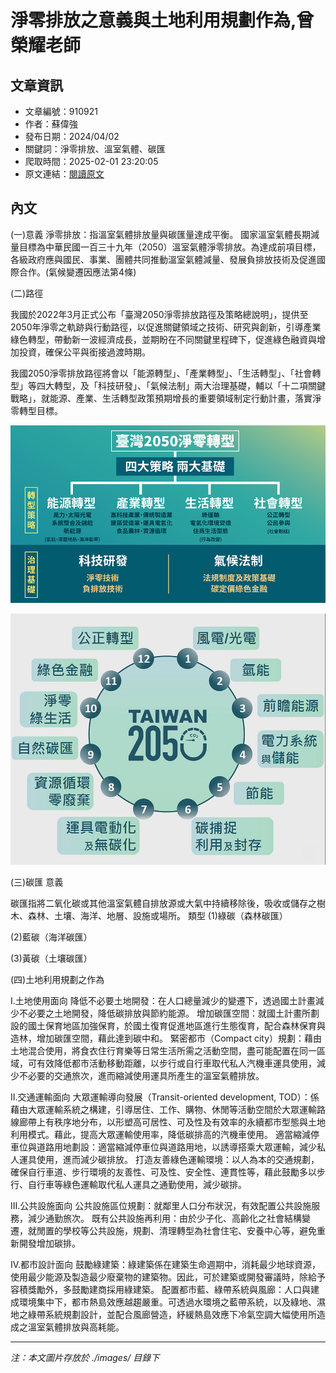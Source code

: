 # 淨零排放之意義與土地利用規劃作為,曾榮耀老師

## 文章資訊
- 文章編號：910921
- 作者：蘇偉強
- 發布日期：2024/04/02
- 關鍵詞：淨零排放、溫室氣體、碳匯
- 爬取時間：2025-02-01 23:20:05
- 原文連結：[閱讀原文](https://real-estate.get.com.tw/Columns/detail.aspx?no=910921)

## 內文


(一)意義
淨零排放：指溫室氣體排放量與碳匯量達成平衡。
國家溫室氣體長期減量目標為中華民國一百三十九年（2050）溫室氣體淨零排放。為達成前項目標，各級政府應與國民、事業、團體共同推動溫室氣體減量、發展負排放技術及促進國際合作。(氣候變遷因應法第4條)


(二)路徑


我國於2022年3月正式公布「臺灣2050淨零排放路徑及策略總說明」，提供至2050年淨零之軌跡與行動路徑，以促進關鍵領域之技術、研究與創新，引導產業綠色轉型，帶動新一波經濟成長，並期盼在不同關鍵里程碑下，促進綠色融資與增加投資，確保公平與銜接過渡時期。


我國2050淨零排放路徑將會以「能源轉型」、「產業轉型」、「生活轉型」、「社會轉型」等四大轉型，及「科技研發」、「氣候法制」兩大治理基礎，輔以「十二項關鍵戰略」，就能源、產業、生活轉型政策預期增長的重要領域制定行動計畫，落實淨零轉型目標。



![圖片](./images/910921_bf34e9364fb4cf478a34c12fdd2368a4.png)




![圖片](./images/910921_2f73bc646a15b682135ecbf09ac699b2.png)



(三)碳匯
意義


碳匯指將二氧化碳或其他溫室氣體自排放源或大氣中持續移除後，吸收或儲存之樹木、森林、土壤、海洋、地層、設施或場所。
類型 (1)綠碳（森林碳匯）


(2)藍碳（海洋碳匯）


(3)黃碳（土壤碳匯）


(四)土地利用規劃之作為


I.土地使用面向
降低不必要土地開發：在人口總量減少的變遷下，透過國土計畫減少不必要之土地開發，降低碳排放與節約能源。
增加碳匯空間：就國土計畫所劃設的國土保育地區加強保育，於國土復育促進地區進行生態復育，配合森林保育與造林，增加碳匯空間，藉此達到碳中和。
緊密都市（Compact city）規劃：藉由土地混合使用，將食衣住行育樂等日常生活所需之活動空間，盡可能配置在同一區域，可有效降低都市活動移動距離，以步行或自行車取代私人汽機車運具使用，減少不必要的交通旅次，進而縮減使用運具所產生的溫室氣體排放。


II.交通運輸面向
大眾運輸導向發展（Transit-oriented development, TOD）：係藉由大眾運輸系統之構建，引導居住、工作、購物、休閒等活動空間於大眾運輸路線廊帶上有秩序地分布，以形塑高可居性、可及性及有效率的永續都市型態與土地利用模式。藉此，提高大眾運輸使用率，降低碳排高的汽機車使用。
適當縮減停車位與道路用地劃設：適當縮減停車位與道路用地，以誘導搭乘大眾運輸，減少私人運具使用，進而減少碳排放。
打造友善綠色運輸環境：以人為本的交通規劃，確保自行車道、步行環境的友善性、可及性、安全性、連貫性等，藉此鼓勵多以步行、自行車等綠色運輸取代私人運具之通勤使用，減少碳排。


III.公共設施面向
公共設施區位規劃：就鄰里人口分布狀況，有效配置公共設施服務，減少通勤旅次。
既有公共設施再利用：由於少子化、高齡化之社會結構變遷，就閒置的學校等公共設施，規劃、清理轉型為社會住宅、安養中心等，避免重新開發增加碳排。


IV.都市設計面向
鼓勵綠建築：綠建築係在建築生命週期中，消耗最少地球資源，使用最少能源及製造最少廢棄物的建築物。因此，可於建築或開發審議時，除給予容積獎勵外，多鼓勵建商採用綠建築。
配置都市藍、綠帶系統與風廊：人口與建成環境集中下，都市熱島效應越趨嚴重。可透過水環境之藍帶系統，以及綠地、濕地之綠帶系統規劃設計，並配合風廊營造，紓緩熱島效應下冷氣空調大幅使用所造成之溫室氣體排放與高耗能。

---
*注：本文圖片存放於 ./images/ 目錄下*
